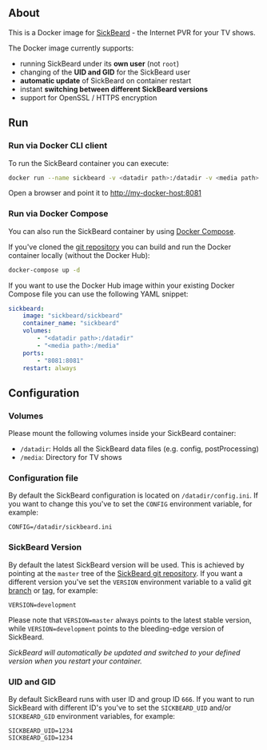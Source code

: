 ## About

This is a Docker image for [SickBeard](http://sickbeard.com/) - the Internet PVR for your TV shows.

The Docker image currently supports:

* running SickBeard under its __own user__ (not `root`)
* changing of the __UID and GID__ for the SickBeard user
* __automatic update__ of SickBeard on container restart
* instant __switching between different SickBeard versions__
* support for OpenSSL / HTTPS encryption

## Run

### Run via Docker CLI client

To run the SickBeard container you can execute:

```bash
docker run --name sickbeard -v <datadir path>:/datadir -v <media path>:/media -p 8081:8081 sickbeard/sickbeard
```

Open a browser and point it to [http://my-docker-host:8081](http://my-docker-host:8081)

### Run via Docker Compose

You can also run the SickBeard container by using [Docker Compose](https://www.docker.com/docker-compose).

If you've cloned the [git repository](https://github.com/domibarton/docker-sickbeard) you can build and run the Docker container locally (without the Docker Hub):

```bash
docker-compose up -d
```

If you want to use the Docker Hub image within your existing Docker Compose file you can use the following YAML snippet:

```yaml
sickbeard:
    image: "sickbeard/sickbeard"
    container_name: "sickbeard"
    volumes:
        - "<datadir path>:/datadir"
        - "<media path>:/media"
    ports:
        - "8081:8081"
    restart: always
```

## Configuration

### Volumes

Please mount the following volumes inside your SickBeard container:

* `/datadir`: Holds all the SickBeard data files (e.g. config, postProcessing)
* `/media`: Directory for TV shows

### Configuration file

By default the SickBeard configuration is located on `/datadir/config.ini`.
If you want to change this you've to set the `CONFIG` environment variable, for example:

```
CONFIG=/datadir/sickbeard.ini
```

### SickBeard Version

By default the latest SickBeard version will be used. This is achieved by pointing at the `master` tree of the [SickBeard git repository](https://github.com/midgetspy/Sick-Beard/tree/master). If you want a different version you've set the `VERSION` environment variable to a valid git [branch](https://github.com/midgetspy/Sick-Beard/branches) or [tag](https://github.com/midgetspy/Sick-Beard/tags), for example:

```
VERSION=development
```

Please note that `VERSION=master` always points to the latest stable version, while `VERSION=development` points to the bleeding-edge version of SickBeard.

_SickBeard will automatically be updated and switched to your defined version when you restart your container._

### UID and GID

By default SickBeard runs with user ID and group ID `666`.
If you want to run SickBeard with different ID's you've to set the `SICKBEARD_UID` and/or `SICKBEARD_GID` environment variables, for example:

```
SICKBEARD_UID=1234
SICKBEARD_GID=1234
```